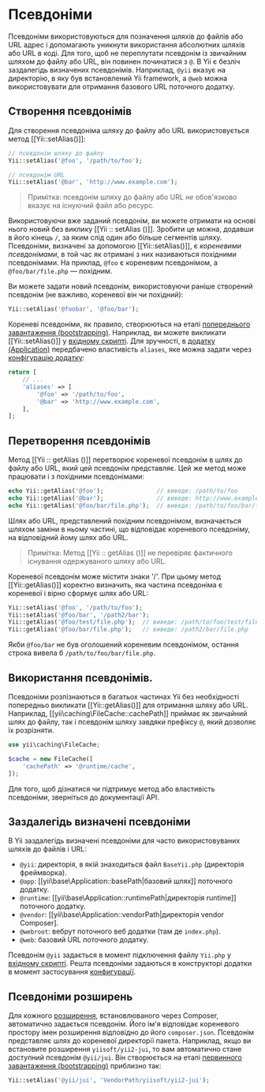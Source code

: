 Псевдоніми
=========

Псевдоніми використовуються для позначення шляхів до файлів або URL адрес і допомагають уникнути використання абсолютних шляхів 
або URL в коді. Для того, щоб не переплутати псевдонім із звичайним шляхом до файлу або URL, він повинен починатися з `@`. В Yii 
є безліч заздалегідь визначених псевдонімів. Наприклад, `@yii` вказує на директорію, в яку був встановлений 
Yii framework, а `@web` можна використовувати для отримання базового URL поточного додатку.


Створення псевдонімів <a name="defining-aliases"></a>
----------------------------------------------

Для створення псевдоніма шляху до файлу або URL використовується метод [[Yii::setAlias()]]:

```php
// псевдонім шляху до файлу
Yii::setAlias('@foo', '/path/to/foo');

// псевдонім URL
Yii::setAlias('@bar', 'http://www.example.com');
```

> Примітка: псевдонім шляху до файлу або URL *не* обов'язково вказує на існуючий файл або ресурс.

Використовуючи вже заданий псевдонім, ви можете отримати на основі нього новий без виклику [[Yii :: setAlias ​​()]]. Зробити це можна, додавши в його кінець `/`, за яким слід один або більше сегментів шляху. Псевдоніми, визначені за допомогою
[[Yii::setAlias()]], є *кореневими псевдонімами*, в той час як отримані з них називаються похідними псевдонімами. На приклад, `@foo` є кореневим псевдонімом, а `@foo/bar/file.php` — похідним.

Ви можете задати новий псевдонім, використовуючи раніше створений псевдонім (не важливо, кореневої він чи похідний):

```php
Yii::setAlias('@foobar', '@foo/bar');
```

Кореневі псевдоніми, як правило, створюються на етапі [попереднього завантаження (bootstrapping)](runtime-bootstrapping.md).
Наприклад, ви можете викликати [[Yii::setAlias()]] у [вхідному скрипті](structure-entry-scripts.md). Для зручності, в
[додатку (Application)](structure-applications.md) передбачено властивість `aliases`, яке можна задати через
[конфігурацію додатку](concept-configurations.md):

```php
return [
    // ...
    'aliases' => [
        '@foo' => '/path/to/foo',
        '@bar' => 'http://www.example.com',
    ],
];
```


Перетворення псевдонімів <a name="resolving-aliases"></a>
----------------------------------------------------

Метод [[Yii :: getAlias ​​()]] перетворює кореневої псевдонім в шлях до файлу або URL, який цей псевдонім представляє. Цей же метод може працювати і з похідними псевдонімами:

```php
echo Yii::getAlias('@foo');               // виведе: /path/to/foo
echo Yii::getAlias('@bar');               // виведе: http://www.example.com
echo Yii::getAlias('@foo/bar/file.php');  // виведе: /path/to/foo/bar/file.php
```

Шлях або URL, представлений похідним псевдонімом, визначається шляхом заміни в ньому частині, що відповідає кореневого псевдоніму, на відповідний йому шлях або URL.

> Примітка: Метод [[Yii :: getAlias ​​()]] не перевіряє фактичного існування одержуваного шляху або URL.

Кореневої псевдонім може містити знаки '/'. При цьому метод [[Yii::getAlias()]] коректно визначить, яка частина псевдоніма є кореневої і вірно сформує шлях або URL:

```php
Yii::setAlias('@foo', '/path/to/foo');
Yii::setAlias('@foo/bar', '/path2/bar');
Yii::getAlias('@foo/test/file.php');  // виведе: /path/to/foo/test/file.php
Yii::getAlias('@foo/bar/file.php');   // виведе: /path2/bar/file.php
```

Якби `@foo/bar` не був оголошений кореневим псевдонімом, остання строка вивела б `/path/to/foo/bar/file.php`.

Використання псевдонімів. <a name="using-aliases"></a>
------------------------------------------------

Псевдоніми розпізнаються в багатьох частинах Yii без необхідності попередньо викликати [[Yii::getAlias()]] для отримання шляху або URL. Наприклад, [[yii\caching\FileCache::cachePath]] приймає як звичайний шлях до файлу, так і псевдонім шляху завдяки префіксу `@`, який дозволяє їх розрізняти.

```php
use yii\caching\FileCache;

$cache = new FileCache([
    'cachePath' => '@runtime/cache',
]);
```

Для того, щоб дізнатися чи підтримує метод або властивість псевдоніми, зверніться до документації API.


Заздалегідь визначені псевдоніми <a name="predefined-aliases"></a>
----------------------------------------------------------

В Yii заздалегідь визначені псевдоніми для часто використовуваних шляхів до файлів і URL:

- `@yii`: директорія, в якій знаходиться файл `BaseYii.php` (директорія фреймворка).
- `@app`: [[yii\base\Application::basePath|базовий шлях]] поточного додатку.
- `@runtime`: [[yii\base\Application::runtimePath|директорія runtime]] поточного додатку.
- `@vendor`: [[yii\base\Application::vendorPath|директорія vendor Composer].
- `@webroot`: вебрут поточного веб додатки (там де `index.php`).
- `@web`: базовий URL поточного додатку.

Псевдонім `@yii` задається в момент підключення файлу `Yii.php` у [вхідному скрипті](structure-entry-scripts.md).
Решта псевдоніми задаються в конструкторі додатки в момент застосування [конфигурації](concept-configurations.md).


Псевдоніми розширень <a name="extension-aliases"></a>
------------------------------------------------

Для кожного [розширення](structure-extensions.md), встановлюваного через Composer, автоматично задається псевдонім. 
Його ім'я відповідає кореневого простору імен розширення відповідно до його `composer.json`. Псевдонім представляє 
шлях до кореневої директорії пакета. Наприклад, якщо ви встановите розширення `yiisoft/yii2-jui`, то вам автоматично стане доступний псевдонім `@yii/jui`. Він створюється на етапі [первинного завантаження (bootstrapping)](runtime-bootstrapping.md)
приблизно так:

```php
Yii::setAlias('@yii/jui', 'VendorPath/yiisoft/yii2-jui');
```
